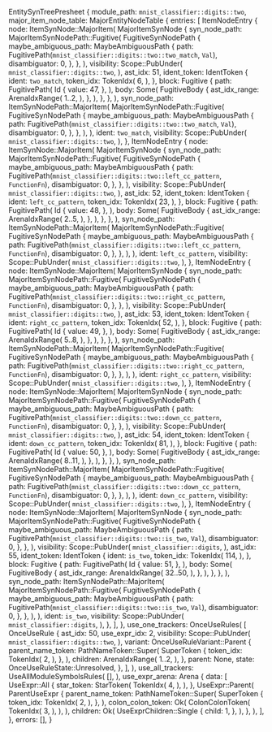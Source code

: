 EntitySynTreePresheet {
    module_path: `mnist_classifier::digits::two`,
    major_item_node_table: MajorEntityNodeTable {
        entries: [
            ItemNodeEntry {
                node: ItemSynNode::MajorItem(
                    MajorItemSynNode {
                        syn_node_path: MajorItemSynNodePath::Fugitive(
                            FugitiveSynNodePath {
                                maybe_ambiguous_path: MaybeAmbiguousPath {
                                    path: FugitivePath(`mnist_classifier::digits::two::two_match`, `Val`),
                                    disambiguator: 0,
                                },
                            },
                        ),
                        visibility: Scope::PubUnder(
                            `mnist_classifier::digits::two`,
                        ),
                        ast_idx: 51,
                        ident_token: IdentToken {
                            ident: `two_match`,
                            token_idx: TokenIdx(
                                6,
                            ),
                        },
                        block: Fugitive {
                            path: FugitivePath(
                                Id {
                                    value: 47,
                                },
                            ),
                            body: Some(
                                FugitiveBody {
                                    ast_idx_range: ArenaIdxRange(
                                        1..2,
                                    ),
                                },
                            ),
                        },
                    },
                ),
                syn_node_path: ItemSynNodePath::MajorItem(
                    MajorItemSynNodePath::Fugitive(
                        FugitiveSynNodePath {
                            maybe_ambiguous_path: MaybeAmbiguousPath {
                                path: FugitivePath(`mnist_classifier::digits::two::two_match`, `Val`),
                                disambiguator: 0,
                            },
                        },
                    ),
                ),
                ident: `two_match`,
                visibility: Scope::PubUnder(
                    `mnist_classifier::digits::two`,
                ),
            },
            ItemNodeEntry {
                node: ItemSynNode::MajorItem(
                    MajorItemSynNode {
                        syn_node_path: MajorItemSynNodePath::Fugitive(
                            FugitiveSynNodePath {
                                maybe_ambiguous_path: MaybeAmbiguousPath {
                                    path: FugitivePath(`mnist_classifier::digits::two::left_cc_pattern`, `FunctionFn`),
                                    disambiguator: 0,
                                },
                            },
                        ),
                        visibility: Scope::PubUnder(
                            `mnist_classifier::digits::two`,
                        ),
                        ast_idx: 52,
                        ident_token: IdentToken {
                            ident: `left_cc_pattern`,
                            token_idx: TokenIdx(
                                23,
                            ),
                        },
                        block: Fugitive {
                            path: FugitivePath(
                                Id {
                                    value: 48,
                                },
                            ),
                            body: Some(
                                FugitiveBody {
                                    ast_idx_range: ArenaIdxRange(
                                        2..5,
                                    ),
                                },
                            ),
                        },
                    },
                ),
                syn_node_path: ItemSynNodePath::MajorItem(
                    MajorItemSynNodePath::Fugitive(
                        FugitiveSynNodePath {
                            maybe_ambiguous_path: MaybeAmbiguousPath {
                                path: FugitivePath(`mnist_classifier::digits::two::left_cc_pattern`, `FunctionFn`),
                                disambiguator: 0,
                            },
                        },
                    ),
                ),
                ident: `left_cc_pattern`,
                visibility: Scope::PubUnder(
                    `mnist_classifier::digits::two`,
                ),
            },
            ItemNodeEntry {
                node: ItemSynNode::MajorItem(
                    MajorItemSynNode {
                        syn_node_path: MajorItemSynNodePath::Fugitive(
                            FugitiveSynNodePath {
                                maybe_ambiguous_path: MaybeAmbiguousPath {
                                    path: FugitivePath(`mnist_classifier::digits::two::right_cc_pattern`, `FunctionFn`),
                                    disambiguator: 0,
                                },
                            },
                        ),
                        visibility: Scope::PubUnder(
                            `mnist_classifier::digits::two`,
                        ),
                        ast_idx: 53,
                        ident_token: IdentToken {
                            ident: `right_cc_pattern`,
                            token_idx: TokenIdx(
                                52,
                            ),
                        },
                        block: Fugitive {
                            path: FugitivePath(
                                Id {
                                    value: 49,
                                },
                            ),
                            body: Some(
                                FugitiveBody {
                                    ast_idx_range: ArenaIdxRange(
                                        5..8,
                                    ),
                                },
                            ),
                        },
                    },
                ),
                syn_node_path: ItemSynNodePath::MajorItem(
                    MajorItemSynNodePath::Fugitive(
                        FugitiveSynNodePath {
                            maybe_ambiguous_path: MaybeAmbiguousPath {
                                path: FugitivePath(`mnist_classifier::digits::two::right_cc_pattern`, `FunctionFn`),
                                disambiguator: 0,
                            },
                        },
                    ),
                ),
                ident: `right_cc_pattern`,
                visibility: Scope::PubUnder(
                    `mnist_classifier::digits::two`,
                ),
            },
            ItemNodeEntry {
                node: ItemSynNode::MajorItem(
                    MajorItemSynNode {
                        syn_node_path: MajorItemSynNodePath::Fugitive(
                            FugitiveSynNodePath {
                                maybe_ambiguous_path: MaybeAmbiguousPath {
                                    path: FugitivePath(`mnist_classifier::digits::two::down_cc_pattern`, `FunctionFn`),
                                    disambiguator: 0,
                                },
                            },
                        ),
                        visibility: Scope::PubUnder(
                            `mnist_classifier::digits::two`,
                        ),
                        ast_idx: 54,
                        ident_token: IdentToken {
                            ident: `down_cc_pattern`,
                            token_idx: TokenIdx(
                                81,
                            ),
                        },
                        block: Fugitive {
                            path: FugitivePath(
                                Id {
                                    value: 50,
                                },
                            ),
                            body: Some(
                                FugitiveBody {
                                    ast_idx_range: ArenaIdxRange(
                                        8..11,
                                    ),
                                },
                            ),
                        },
                    },
                ),
                syn_node_path: ItemSynNodePath::MajorItem(
                    MajorItemSynNodePath::Fugitive(
                        FugitiveSynNodePath {
                            maybe_ambiguous_path: MaybeAmbiguousPath {
                                path: FugitivePath(`mnist_classifier::digits::two::down_cc_pattern`, `FunctionFn`),
                                disambiguator: 0,
                            },
                        },
                    ),
                ),
                ident: `down_cc_pattern`,
                visibility: Scope::PubUnder(
                    `mnist_classifier::digits::two`,
                ),
            },
            ItemNodeEntry {
                node: ItemSynNode::MajorItem(
                    MajorItemSynNode {
                        syn_node_path: MajorItemSynNodePath::Fugitive(
                            FugitiveSynNodePath {
                                maybe_ambiguous_path: MaybeAmbiguousPath {
                                    path: FugitivePath(`mnist_classifier::digits::two::is_two`, `Val`),
                                    disambiguator: 0,
                                },
                            },
                        ),
                        visibility: Scope::PubUnder(
                            `mnist_classifier::digits`,
                        ),
                        ast_idx: 55,
                        ident_token: IdentToken {
                            ident: `is_two`,
                            token_idx: TokenIdx(
                                114,
                            ),
                        },
                        block: Fugitive {
                            path: FugitivePath(
                                Id {
                                    value: 51,
                                },
                            ),
                            body: Some(
                                FugitiveBody {
                                    ast_idx_range: ArenaIdxRange(
                                        32..50,
                                    ),
                                },
                            ),
                        },
                    },
                ),
                syn_node_path: ItemSynNodePath::MajorItem(
                    MajorItemSynNodePath::Fugitive(
                        FugitiveSynNodePath {
                            maybe_ambiguous_path: MaybeAmbiguousPath {
                                path: FugitivePath(`mnist_classifier::digits::two::is_two`, `Val`),
                                disambiguator: 0,
                            },
                        },
                    ),
                ),
                ident: `is_two`,
                visibility: Scope::PubUnder(
                    `mnist_classifier::digits`,
                ),
            },
        ],
    },
    use_one_trackers: OnceUseRules(
        [
            OnceUseRule {
                ast_idx: 50,
                use_expr_idx: 2,
                visibility: Scope::PubUnder(
                    `mnist_classifier::digits::two`,
                ),
                variant: OnceUseRuleVariant::Parent {
                    parent_name_token: PathNameToken::Super(
                        SuperToken {
                            token_idx: TokenIdx(
                                2,
                            ),
                        },
                    ),
                    children: ArenaIdxRange(
                        1..2,
                    ),
                },
                parent: None,
                state: OnceUseRuleState::Unresolved,
            },
        ],
    ),
    use_all_trackers: UseAllModuleSymbolsRules(
        [],
    ),
    use_expr_arena: Arena {
        data: [
            UseExpr::All {
                star_token: StarToken(
                    TokenIdx(
                        4,
                    ),
                ),
            },
            UseExpr::Parent(
                ParentUseExpr {
                    parent_name_token: PathNameToken::Super(
                        SuperToken {
                            token_idx: TokenIdx(
                                2,
                            ),
                        },
                    ),
                    colon_colon_token: Ok(
                        ColonColonToken(
                            TokenIdx(
                                3,
                            ),
                        ),
                    ),
                    children: Ok(
                        UseExprChildren::Single {
                            child: 1,
                        },
                    ),
                },
            ),
        ],
    },
    errors: [],
}